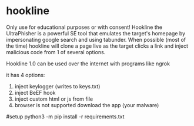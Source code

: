 # hookline
Only use for educational purposes or with consent! Hookline the UltraPhisher is a powerful SE tool that emulates the target's homepage by impersonating google search and using tabunder. When possible (most of the time) hookline will clone a page live as the target clicks a link and inject malicious code from 1 of several options.

Hookline 1.0 can be used over the internet with programs like ngrok

it has 4 options:

1. inject keylogger (writes to keys.txt)
2. inject BeEF hook
3. inject custom html or js from file
4. browser is not supported download the app (your malware)

#setup
python3 -m pip install -r requirements.txt

